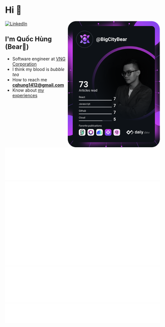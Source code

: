# Hi 👋

<div align="left">
  <a href="https://www.linkedin.com/in/cqhung1412/">
    <img
      src="https://img.shields.io/static/v1?logo=linkedin&style=flat-square&color=0072b1&label=LinkedIn&message=%E2%98%86"
      alt="LinkedIn"
    />
  </a>
  <a href="https://app.daily.dev/BigCityBear">
    <img 
        src="https://github.com/cqhung1412/cqhung1412/blob/main/devcard.svg" 
        alt="Chiêm Quốc Hùng's Dev Card"
        align="right"
        class="devcard"
        width=300
    />
  </a>
</div>

## I'm Quốc Hùng (Bear🧸)
- Software engineer at [VNG Corporation](https://www.facebook.com/VNGCorporation.Page/)
- I think my blood is *bubble tea*
- How to reach me **cqhung1412@gmail.com**
- Know about [my experiences](https://www.canva.com/design/DAEsoni-0io/h6fDx7VjmQKzWjh2hYY6EQ/view?utm_content=DAEsoni-0io&utm_campaign=designshare&utm_medium=link&utm_source=publishsharelink)

![Metrics Top Tracks](/metrics.top-tracks.svg)
![Metrics Random Tracks](/metrics.random-tracks.svg)
![Metrics Starred Topics](/metrics.starred-topics.svg)
![Metrics Fortune](/metrics.fortune.svg)
